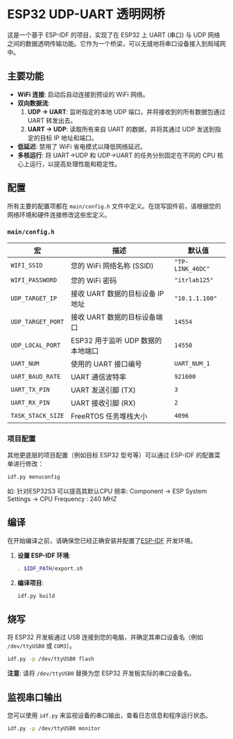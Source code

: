 # ESP32 UDP-UART 透明网桥

这是一个基于 ESP-IDF 的项目，实现了在 ESP32 上 UART (串口) 与 UDP 网络之间的数据透明传输功能。它作为一个桥梁，可以无缝地将串口设备接入到局域网中。

## 主要功能

- **WiFi 连接**: 启动后自动连接到预设的 WiFi 网络。
- **双向数据流**:
    1.  **UDP -> UART**: 监听指定的本地 UDP 端口，并将接收到的所有数据包通过 UART 转发出去。
    2.  **UART -> UDP**: 读取所有来自 UART 的数据，并将其通过 UDP 发送到指定的目标 IP 地址和端口。
- **低延迟**: 禁用了 WiFi 省电模式以降低网络延迟。
- **多核运行**: 将 UART->UDP 和 UDP->UART 的任务分别固定在不同的 CPU 核心上运行，以提高处理性能和稳定性。

## 配置

所有主要的配置项都在 `main/config.h` 文件中定义。在烧写固件前，请根据您的网络环境和硬件连接修改这些宏定义。

### `main/config.h`
| 宏 | 描述 | 默认值 |
|---|---|---|
| `WIFI_SSID` | 您的 WiFi 网络名称 (SSID) | `"TP-LINK_46DC"` |
| `WIFI_PASSWORD` | 您的 WiFi 密码 | `"itrlab125"` |
| `UDP_TARGET_IP` | 接收 UART 数据的目标设备 IP 地址 | `"10.1.1.100"` |
| `UDP_TARGET_PORT` | 接收 UART 数据的目标设备端口 | `14554` |
| `UDP_LOCAL_PORT` | ESP32 用于监听 UDP 数据的本地端口 | `14550` |
| `UART_NUM` | 使用的 UART 接口编号 | `UART_NUM_1` |
| `UART_BAUD_RATE` | UART 通信波特率 | `921600` |
| `UART_TX_PIN` | UART 发送引脚 (TX) | `3` |
| `UART_RX_PIN` | UART 接收引脚 (RX) | `2` |
| `TASK_STACK_SIZE` | FreeRTOS 任务堆栈大小 | `4096` |

### 项目配置

其他更底层的项目配置（例如目标 ESP32 型号等）可以通过 ESP-IDF 的配置菜单进行修改：
```bash
idf.py menuconfig
```
如:
针对ESP32S3 可以提高其默认CPU 频率:
Component -> ESP System Settings -> CPU Frequency : 240 MHZ

## 编译

在开始编译之前，请确保您已经正确安装并配置了[ESP-IDF](https://docs.espressif.com/projects/esp-idf/zh_CN/stable/esp32/get-started/linux-macos-setup.html) 开发环境。

1.  **设置 ESP-IDF 环境**:
    ```bash
    . $IDF_PATH/export.sh
    ```
2.  **编译项目**:
    ```bash
    idf.py build
    ```

## 烧写

将 ESP32 开发板通过 USB 连接到您的电脑，并确定其串口设备名（例如 `/dev/ttyUSB0` 或 `COM3`）。

```bash
idf.py -p /dev/ttyUSB0 flash
```
**注意**: 请将 `/dev/ttyUSB0` 替换为您 ESP32 开发板实际的串口设备名。

## 监视串口输出

您可以使用 `idf.py` 来监视设备的串口输出，查看日志信息和程序运行状态。

```bash
idf.py -p /dev/ttyUSB0 monitor
```
